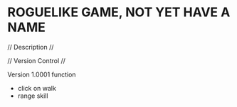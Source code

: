 # ROGUELIKE GAME, NOT YET HAVE A NAME

// Description //


// Version Control //

Version 1.0001
  function
  - click on walk
  - range skill

